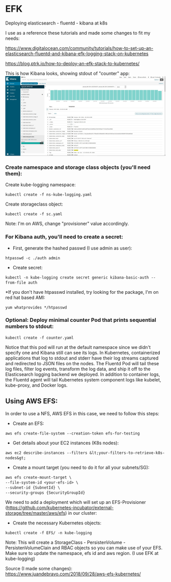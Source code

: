 # EFK
Deploying elasticsearch - fluentd - kibana at k8s 

I use as a reference these tutorials and made some changes to fit my needs:

https://www.digitalocean.com/community/tutorials/how-to-set-up-an-elasticsearch-fluentd-and-kibana-efk-logging-stack-on-kubernetes

https://blog.ptrk.io/how-to-deploy-an-efk-stack-to-kubernetes/

This is how Kibana looks, showing stdout of "counter" app:
![Image description](https://github.com/pulpbill/EFK/blob/master/kibana.JPG)

### Create namespace and storage class objects (you'll need them):

Create kube-logging namespace:
```
kubectl create -f ns-kube-logging.yaml
```

Create storageclass object:
```
kubectl create -f sc.yaml
```

Note: I'm on AWS, change "provisioner" value accordingly. 

### For Kibana auth, you'll need to create a secret:

- First, generate the hashed passwd (I use admin as user):
```
htpasswd -c ./auth admin
```
- Create secret: 
```
kubectl -n kube-logging create secret generic kibana-basic-auth --from-file auth
```

*If you don't have htpasswd installed, try looking for the package, I'm on red hat based AMI:
```
yum whatprovides */htpasswd
```

### Optional: Deploy minimal counter Pod that prints sequential numbers to stdout:
```
kubectl create -f counter.yaml
```
Notice that this pod will run at the default namespace since we didn't specify one and Kibana still can see its logs. In Kubernetes, containerized applications that log to stdout and stderr have their log streams captured and redirected to JSON files on the nodes. The Fluentd Pod will tail these log files, filter log events, transform the log data, and ship it off to the Elasticsearch logging backend we deployed. In addition to container logs, the Fluentd agent will tail Kubernetes system component logs like kubelet, kube-proxy, and Docker logs.     

## Using AWS EFS:

In order to use a NFS, AWS EFS in this case, we need to follow this steps:

- Create an EFS: 
```
aws efs create-file-system --creation-token efs-for-testing
```

- Get details about your EC2 instances (K8s nodes):
```
aws ec2 describe-instances --filters &lt;your-filters-to-retrieve-k8s-nodes&gt;
```

- Create a mount target (you need to do it for all your subnets/SG):
```
aws efs create-mount-target \
--file-system-id <your-efs-id> \
--subnet-id {SubnetId} \
--security-groups {SecurityGroupId}
```
We need to add a deployment which will set up an EFS-Provisioner (https://github.com/kubernetes-incubator/external-storage/tree/master/aws/efs) in our cluster:

- Create the necessary Kubernetes objects:
```
kubectl create -f EFS/ -n kube-logging
```
Note: This will create a StorageClass - PersistenVolume - PersistenVolumeClain and RBAC objects so you can make use of your EFS.
Make sure to update the namespace, efs id and aws region. (I use EFK at kube-logging)


Source (I made some changes): https://www.juandebravo.com/2018/09/28/aws-efs-kubernetes/ 
